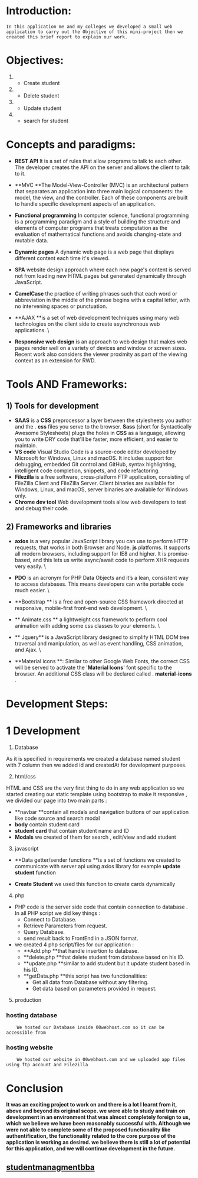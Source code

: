 <!----- Conversion time: 1.753 seconds.


Using this Markdown file:

1. Cut and paste this output into your source file.
2. See the notes and action items below regarding this conversion run.
3. Check the rendered output (headings, lists, code blocks, tables) for proper
   formatting and use a linkchecker before you publish this page.

Conversion notes:

* Docs to Markdown version 1.0β17
* Mon Feb 03 2020 14:58:06 GMT-0800 (PST)
* Source doc: https://docs.google.com/a/univ-bba.dz/open?id=1IL16EHuC1RSQhm91E9ArJ8f7uLFErNFaA2TjHYFn_O8
* This document has images: check for >>>>>  gd2md-html alert:  inline image link in generated source and store images to your server.

WARNING:
You have 2 H1 headings. You may want to use the "H1 -> H2" option to demote all headings by one level.

----->


# Introduction:

	In this application me and my colleges we developed a small web application to carry out the Objective of this mini-project then we created this brief report to explain our work.


#  Objectives:



1. - Create student
2. - Delete student
3. - Update student
4. - search for student


# Concepts and paradigms:



*   **REST API** It is a set of rules that allow programs to talk to each other. The developer creates the API on the server and allows the client to talk to it.
*   **MVC **The Model-View-Controller (MVC) is an architectural pattern that separates an application into three main logical components: the model, the view, and the controller. Each of these components are built to handle specific development aspects of an application.
*   **Functional programming**  In computer science, functional programming is a programming paradigm and a style of building the structure and elements of computer programs that treats computation as the evaluation of mathematical functions and avoids changing-state and mutable data.
*   **Dynamic pages**  A dynamic web page is a web page that displays different content each time it's viewed.
*   **SPA** website design approach where each new page's content is served not from loading new HTML pages but generated dynamically through JavaScript.
*   **CamelCase** the practice of writing phrases such that each word or abbreviation in the middle of the phrase begins with a capital letter, with no intervening spaces or punctuation.
*   **AJAX **is a set of web development techniques using many web technologies on the client side to create asynchronous web applications. \

*   **Responsive web design** is an approach to web design that makes web pages render well on a variety of devices and window or screen sizes. Recent work also considers the viewer proximity as part of the viewing context as an extension for RWD.


# Tools AND Frameworks:


## **1) Tools for development**



*   **SAAS**  is a **CSS** preprocessor a layer between the stylesheets you author and the . **css** files you serve to the browser. **Sass** (short for Syntactically Awesome Stylesheets) plugs the holes in **CSS** as a language, allowing you to write DRY code that'll be faster, more efficient, and easier to maintain.
*   **VS code**  Visual Studio Code is a source-code editor developed by Microsoft for Windows, Linux and macOS. It includes support for debugging, embedded Git control and GitHub, syntax highlighting, intelligent code completion, snippets, and code refactoring.
*   **Filezilla** is a free software, cross-platform FTP application, consisting of FileZilla Client and FileZilla Server. Client binaries are available for Windows, Linux, and macOS, server binaries are available for Windows only.
*   **Chrome dev tool**  Web development tools allow web developers to test and debug their code.


## **2) Frameworks and libraries**



*   **axios**  is a very popular JavaScript library you can use to perform HTTP requests, that works in both Browser and Node. **js** platforms. It supports all modern browsers, including support for IE8 and higher. It is promise-based, and this lets us write async/await code to perform XHR requests very easily. \

*   **PDO** is an acronym for PHP Data Objects and it’s a lean, consistent way to access databases. This means developers can write portable code much easier. \

*   **Bootstrap ** is a free and open-source CSS framework directed at responsive, mobile-first front-end web development. \

*   ** Animate.css ** a lightweight css framework to perform cool animation with adding some css classes to your elements. \

*   ** Jquery** is a JavaScript library designed to simplify HTML DOM tree traversal and manipulation, as well as event handling, CSS animation, and Ajax.  \

*    **Material icons **: Similar to other Google Web Fonts, the correct CSS will be served to activate the '**Material Icons**' font specific to the browser. An additional CSS class will be declared called . **material**-**icons** .


# Development Steps:


# 1 **Development**



1. Database

As it is specified in requirements we created a database named student with 7 column then we added id and createdAt for development purposes.



2. html/css

HTML and CSS are the very first thing to do in any web application so we started creating our static template using bootstrap to make it responsive , we divided our page into two main parts :



*    **navbar **contain all modals and navigation buttons of our application like code source and search modal
*   **body** contain student card
*   **student card** that contain student name and ID 
*   **Modals** we created of them for search , edit/view and add student
3. javascript
*    **Data getter/sender functions **is a set of functions we created to communicate with server api using axios library for example **update student** function

*   **Create Student** we used this function to create cards dynamically 

4. php
*   PHP code is the server side code that contain connection to database . In all PHP script we did key things :
    *   Connect to Database.
    *   Retrieve Parameters from request.
    *   Query Database.
    *   send result back to FrontEnd in a JSON format.
*   we created 4 php script/files for our application :
    *   **Add.php **that handle insertion to database.
    *   **delete.php **that delete student from database based on his ID.
    *   **update.php **similar to add student but it update student based in his ID.
    *   **getData.php **this script has two functionalities:
        *   Get all data from Database without any filtering.
        *   Get data based on parameters provided in request.
5. production


### hosting database

		We hosted our Database inside 00webhost.com so it can be accessible from  


### hosting website

		We hosted our website in 00webhost.com and we uploaded app files using ftp account and Filezilla 


# Conclusion

**It was an exciting project to work on and there is a lot I learnt from it, above and beyond its original scope. we were able to study and train on development in an environment that was almost completely foreign to us, which we believe we have been reasonably successful with. Although we were not able to complete some of the proposed functionality like authentification, the functionality related to the core purpose of the application is working as desired. we believe there is still a lot of potential for this application, and we will continue development in the future.**


## [studentmanagmentbba](https://studentmanagmentbba.000webhostapp.com/)


<!-- Docs to Markdown version 1.0β17 -->
